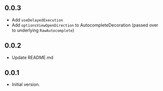 ## 0.0.3

- Add `useDelayedExecution`
- Add `optionsViewOpenDirection` to AutocompleteDecoration (passed over to underlying `RawAutocomplete`)

## 0.0.2

- Update README.md

## 0.0.1

- Initial version.
